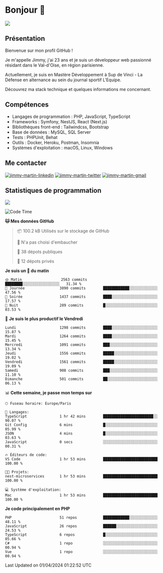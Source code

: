 # Bonjour 👋

![](https://komarev.com/ghpvc/?username=jimmy-martin&color=1a1b27)

## Présentation

Bienvenue sur mon profil GitHub !

Je m'appelle Jimmy, j'ai 23 ans et je suis un développeur web passionné résidant dans le Val-d'Oise, en région parisienne.

Actuellement, je suis en Mastère Développement à Sup de Vinci - La Défense en alternance au sein du journal sportif L'Equipe.

Découvrez ma stack technique et quelques informations me concernant.

## Compétences

- Langages de programmation : PHP, JavaScript, TypeScript
- Frameworks : Symfony, NestJS, React (Next.js)
- Bibliothèques front-end : Tailwindcss, Bootstrap
- Base de données : MySQL, SQL Server
- Tests : PHPUnit, Behat
- Outils : Docker, Heroku, Postman, Insomnia
- Systèmes d'exploitation : macOS, Linux, Windows

## Me contacter

<p>
<a href="https://www.linkedin.com/in/jimmy-martin-dev/" target="_blank"><img align="center" src="https://img.shields.io/badge/-LinkedIn-0077B5?style=for-the-badge&logo=Linkedin&logoColor=white" alt="jimmy-martin-linkedin"/></a>
<a href="https://twitter.com/jimmydev_" target="_blank"><img align="center" src="https://img.shields.io/badge/-Twitter-1DA1F2?style=for-the-badge&logo=Twitter&logoColor=white" alt="jimmy-martin-twitter"/></a>
<a href="mailto:jimmy.martin952@gmail.com" target="_blank"><img align="center" src="https://img.shields.io/badge/gmail-D14836?style=for-the-badge&logo=gmail&logoColor=white" alt="jimmy-martin-gmail"/></a>
</p>

## Statistiques de programmation

<a href="https://github-readme-stats.vercel.app/api/top-langs/?username=jimmy-martin&layout=compact">
  <img align="center" src="https://github-readme-stats.vercel.app/api/top-langs/?username=jimmy-martin&layout=compact"/>
</a>

<!--START_SECTION:waka-->
![Code Time](http://img.shields.io/badge/Code%20Time-1%2C968%20hrs%2029%20mins-blue)

**🐱 Mes données GitHub** 

> 📦 100.2 kB Utilisés sur le stockage de GitHub 
 > 
> 🚫 N'a pas choisi d'embaucher
 > 
> 📜 38 dépots publiques 
 > 
> 🔑 12 dépots privés 
 > 
**Je suis un 🐤 du matin** 

```text
🌞 Matin                  2563 commits        ████████░░░░░░░░░░░░░░░░░   31.34 % 
🌆 Journée                3890 commits        ████████████░░░░░░░░░░░░░   47.56 % 
🌃 Soirée                 1437 commits        ████░░░░░░░░░░░░░░░░░░░░░   17.57 % 
🌙 Nuit                   289 commits         █░░░░░░░░░░░░░░░░░░░░░░░░   03.53 % 
```
📅 **Je suis le plus productif le Vendredi** 

```text
Lundi                    1298 commits        ████░░░░░░░░░░░░░░░░░░░░░   15.87 % 
Mardi                    1264 commits        ████░░░░░░░░░░░░░░░░░░░░░   15.45 % 
Mercredi                 1091 commits        ███░░░░░░░░░░░░░░░░░░░░░░   13.34 % 
Jeudi                    1556 commits        █████░░░░░░░░░░░░░░░░░░░░   19.02 % 
Vendredi                 1561 commits        █████░░░░░░░░░░░░░░░░░░░░   19.09 % 
Samedi                   908 commits         ███░░░░░░░░░░░░░░░░░░░░░░   11.10 % 
Dimanche                 501 commits         ██░░░░░░░░░░░░░░░░░░░░░░░   06.13 % 
```


📊 **Cette semaine, je passe mon temps sur** 

```text
🕑︎ Fuseau horaire: Europe/Paris

💬 Langages: 
TypeScript               1 hr 42 mins        ███████████████████████░░   90.07 % 
Git Config               6 mins              █░░░░░░░░░░░░░░░░░░░░░░░░   05.99 % 
JSON                     4 mins              █░░░░░░░░░░░░░░░░░░░░░░░░   03.63 % 
JavaScript               0 secs              ░░░░░░░░░░░░░░░░░░░░░░░░░   00.31 % 

🔥 Éditeurs de code: 
VS Code                  1 hr 53 mins        █████████████████████████   100.00 % 

🐱‍💻 Projets: 
nest-microservices       1 hr 53 mins        █████████████████████████   100.00 % 

💻 Système d'exploitation: 
Mac                      1 hr 53 mins        █████████████████████████   100.00 % 
```

**Je code principalement en PHP** 

```text
PHP                      51 repos            ████████████░░░░░░░░░░░░░   48.11 % 
JavaScript               26 repos            ██████░░░░░░░░░░░░░░░░░░░   24.53 % 
TypeScript               6 repos             █░░░░░░░░░░░░░░░░░░░░░░░░   05.66 % 
C#                       1 repo              ░░░░░░░░░░░░░░░░░░░░░░░░░   00.94 % 
Vue                      1 repo              ░░░░░░░░░░░░░░░░░░░░░░░░░   00.94 % 
```




 Last Updated on 01/04/2024 01:22:52 UTC
<!--END_SECTION:waka-->


